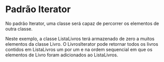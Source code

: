 # Padrão Iterator

No padrão Iterator, uma classe será capaz de percorrer os elementos de outra classe. 

Neste exemplo, a classe ListaLivros terá armazenado de zero a muitos elementos da classe Livro. O LivrosIterator pode retornar todos os livros contidos em ListaLivros um por um e na ordem sequencial em que os elementos de Livro foram adicionados ao ListaLivros.